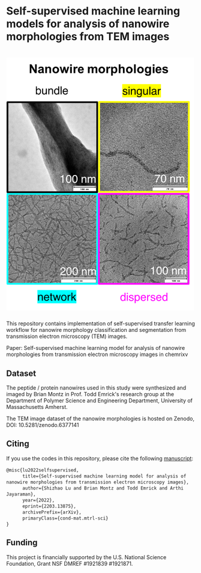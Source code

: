# Self-supervised machine learning models for analysis of nanowire morphologies from TEM images

# <img src="./github header image.png" width="500" height="673" class="center">

This repository contains implementation of self-supervised transfer learning workflow for nanowire morphology classification and segmentation from transmission electron microscopy (TEM) images.

Paper: Self-supervised machine learning model for analysis of nanowire morphologies from transmission electron microscopy images in chemrixv
## Dataset
The peptide / protein nanowires used in this study were synthesized and imaged by Brian Montz in Prof. Todd Emrick's research group at the Department of Polymer Science and Engineering Department, University of Massachusetts Amherst. 

The TEM image dataset of the nanowire morphologies is hosted on Zenodo, DOI: 10.5281/zenodo.6377141
## Citing
If you use the codes in this repository, please cite the following [manuscript](https://arxiv.org/abs/2203.13875):
```
@misc{lu2022selfsupervised,
      title={Self-supervised machine learning model for analysis of nanowire morphologies from transmission electron microscopy images}, 
      author={Shizhao Lu and Brian Montz and Todd Emrick and Arthi Jayaraman},
      year={2022},
      eprint={2203.13875},
      archivePrefix={arXiv},
      primaryClass={cond-mat.mtrl-sci}
}
```
## Funding
This project is financially supported by the U.S. National Science Foundation, Grant NSF DMREF #1921839 #1921871.
